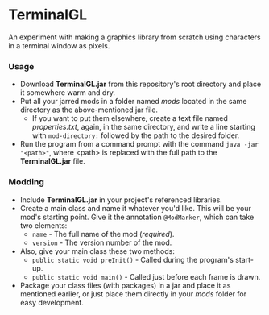 # TerminalGL
An experiment with making a graphics library from scratch using characters in a terminal window as pixels.

### Usage
* Download **TerminalGL.jar** from this repository's root directory and place it somewhere warm and dry.
* Put all your jarred mods in a folder named *mods* located in the same directory as the above-mentioned jar file.
	* If you want to put them elsewhere, create a text file named *properties.txt*, again, in the same directory, and write a line starting with `mod-directory:` followed by the path to the desired folder.
* Run the program from a command prompt with the command `java -jar "<path>"`, where &lt;path&gt; is replaced with the full path to the **TerminalGL.jar** file.

### Modding
* Include **TerminalGL.jar** in your project's referenced libraries.
* Create a main class and name it whatever you'd like. This will be your mod's starting point. Give it the annotation `@ModMarker`, which can take two elements:
	* `name` - The full name of the mod (*required*).
	* `version` - The version number of the mod.
* Also, give your main class these two methods:
	* `public static void preInit()` - Called during the program's start-up.
	* `public static void main()` - Called just before each frame is drawn.
* Package your class files (with packages) in a jar and place it as mentioned earlier, or just place them directly in your *mods* folder for easy development.
